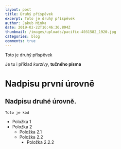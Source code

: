 ```yaml
---
layout: post
title: Druhý příspěvek
excerpt: Toto je druhý příspěvek
author: Jakub Minka
date: 2019-02-22T16:46:36.894Z
thumbnail: /images/uploads/pacific-4031582_1920.jpg
categories: blog
comments: true
---
```


Toto je druhý příspěvek

Je tu i příklad _kurzívy_, **tučného písma**

# Nadpisu první úrovně

## Nadpisu druhé úrovně.

```
Toto je kód
```

- Položka 1
- Položka 2
  - Položka 2.1
  - Položka 2.2
    - Položka 2.2.2
